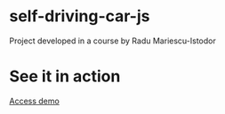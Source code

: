 # self-driving-car-js

Project developed in a course by Radu Mariescu-Istodor

# See it in action

[Access demo](https://lucashang.github.io/self-driving-car-js)

